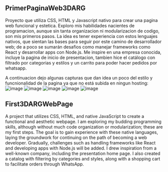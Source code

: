 ## PrimerPaginaWeb3DARG
Proyecto que utiliza CSS, HTML y Javascript nativo para crear una pagina web funcional y estetica. Exploro mis habilidades nacientes de programacion, aunque sin tanta organizacion ni modularizacion de codigo, son mis primeros pasos.
La idea es tener experiencia con estos lenguajes nativos, que sientan las bases para seguir por este camino de desarrollador web; de a poco se sumarán desafios como manejar frameworks como React y desarrollar apps con Node.js.
Me inspire en una empresa conocida, incluye la pagina de inicio de presentacion, tambien hice el catálogo con filtrado por categorias y estilos y un carrito para poder hacer pedidos por whatsapp. 

A continuacion dejo algunas capturas que dan idea un poco del estilo y funcnionalidad de la pagina ya que no está subida en ningun hosting:
![image](https://github.com/TitoPig/PrimerPaginaWeb3DARG/assets/135242322/42f2f138-ca5a-42a6-98a3-1616747e7935)
![image](https://github.com/TitoPig/PrimerPaginaWeb3DARG/assets/135242322/399f131c-0c00-4c62-99d5-fbedd573a50b)
![image](https://github.com/TitoPig/PrimerPaginaWeb3DARG/assets/135242322/78a461e8-ecd6-4f3a-8d2d-c660ad9c1faa)
![image](https://github.com/TitoPig/PrimerPaginaWeb3DARG/assets/135242322/e597dea2-395c-4c33-bb73-6f8aa215dff9)
![image](https://github.com/TitoPig/PrimerPaginaWeb3DARG/assets/135242322/43c782a4-8c2c-42a1-8d00-ed79e045894d)

## First3DARGWebPage
A project that utilizes CSS, HTML, and native JavaScript to create a functional and aesthetic webpage. I am exploring my budding programming skills, although without much code organization or modularization; these are my first steps.
The goal is to gain experience with these native languages, laying the groundwork for continuing on the path of becoming a web developer. Gradually, challenges such as handling frameworks like React and developing apps with Node.js will be added.
I drew inspiration from a well-known company, including the presentation home page. I also created a catalog with filtering by categories and styles, along with a shopping cart to facilitate orders through WhatsApp.

